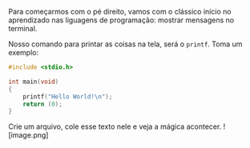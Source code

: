 Para começarmos com o pé direito, vamos com o clássico início no aprendizado nas liguagens de programação: mostrar mensagens no terminal.

Nosso comando para printar as coisas na tela, será o ``printf``. Toma um exemplo:

```c
#include <stdio.h>

int	main(void)
{
	printf("Hello World!\n");
	return (0);
}
```

Crie um arquivo, cole esse texto nele e veja a mágica acontecer.
![image.png]